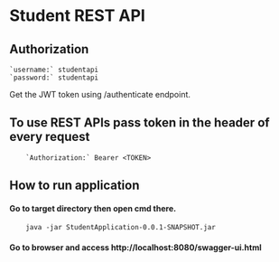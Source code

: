 # Student REST API

## Authorization

	`username:` studentapi
	`password:` studentapi

Get the JWT token using /authenticate endpoint.

## To use REST APIs pass token in the header of every request
		`Authorization:` Bearer <TOKEN>
		
## How to run application 

#### Go to target directory then open cmd there.

		java -jar StudentApplication-0.0.1-SNAPSHOT.jar

#### Go to browser and access http://localhost:8080/swagger-ui.html
